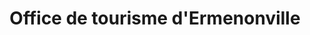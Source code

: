 ---
title: "Office de tourisme d'Ermenonville"
url: /ermenonville/office-de-tourisme-dermenonville/
shop: vélo
---